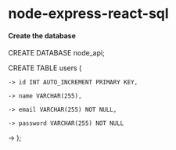 # node-express-react-sql

#### Create the database

CREATE DATABASE node_api;

CREATE TABLE users (

    -> id INT AUTO_INCREMENT PRIMARY KEY,
    
    -> name VARCHAR(255),
    
    -> email VARCHAR(255) NOT NULL,
    
    -> password VARCHAR(255) NOT NULL
    
-> );
